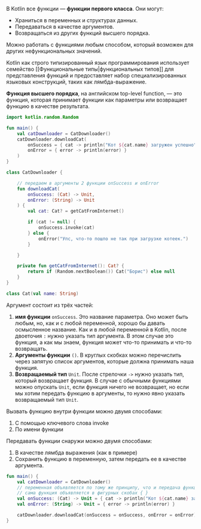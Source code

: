 В Kotlin все функции — **функции первого класса**. Они могут:

- Храниться в переменных и структурах данных.
- Передаваться в качестве аргументов.
- Возвращаться из других функций высшего порядка.

Можно работать с функциями любым способом, который возможен для других нефункциональных значений.

Kotlin как строго типизированный язык программирования использует семейство [[Функциональные типы|функциональных типов]] для представления функций и предоставляет набор специализированных языковых конструкций, таких как лямбда-выражение.

**Функция высшего порядка**, на английском top-level function, — это функция, которая принимает функции как параметры или возвращает функцию в качестве результата.

```kotlin
import kotlin.random.Random

fun main() {
    val catDownloader = CatDownloader()
    catDownloader.downloadCat(
        onSuccess = { cat -> println("Кот ${cat.name} загружен успешно") },
        onError = { error -> println(error) }
    )
}

class CatDownloader {

    // передаем в аргументы 2 функции onSuccess и onError
    fun downloadCat(
        onSuccess: (Cat) -> Unit,
        onError: (String) -> Unit
    ) {
        val cat: Cat? = getCatFromInternet()

        if (cat != null) {
            onSuccess.invoke(cat)
        } else {
            onError("Упс, что-то пошло не так при загрузке котеек.")
        }

    }

    private fun getCatFromInternet(): Cat? {
        return if (Random.nextBoolean()) Cat("Борис") else null
    }
}

class Cat(val name: String)
```

Аргумент состоит из трёх частей:

1. **имя функции** `onSuccess`. Это название параметра. Оно может быть любым, но, как и с любой переменной, хорошо бы давать осмысленное название. Как и в любой переменной в Kotlin, после двоеточия `:` нужно указать тип аргумента. В этом случае это функция, а как мы знаем, функция может что-то принимать и что-то возвращать.
2. **Аргументы функции** `()`. В круглых скобках можно перечислить через запятую список аргументов, которые должна принимать наша функция.
3. **Возвращаемый тип** `Unit`. После стрелочки `->` нужно указать тип, который возвращает функция. В случае с обычными функциями можно опускать `Unit`, если функция ничего не возвращает, но если мы хотим передать функцию в аргументы, то нужно явно указать возвращаемый тип `Unit`.

Вызвать функцию внутри функции можно двумя способами:
1. С помощью ключевого слова invoke
2. По имени функции

Передавать функции снаружи можно двумя способами:
1. В качестве лямбда выражения (как в примере)
2. Сохранить функцию в переменную, затем передать ее в качестве аргумента.

```kotlin
fun main() {
    val catDownloader = CatDownloader()
    // переменная объявляется по тому же принципу, что и передача функции в параметры другой функции.
    // сама функция объявляется в фигурных скобах { }
    val onSuccess: (Cat) -> Unit = { cat -> println("Кот ${cat.name} загружен успешно") }
    val onError: (String) -> Unit = { error -> println(error) }

    catDownloader.downloadCat(onSuccess = onSuccess, onError = onError)
}
```
